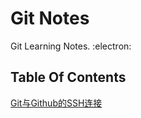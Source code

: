# Git Notes
Git Learning Notes. :electron:

## Table Of Contents
[Git与Github的SSH连接](https://github.com/CnLzh/NoteBook/tree/main/GitNotes/GitSSH)
